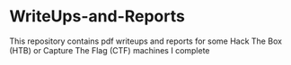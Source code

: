 # WriteUps-and-Reports
This repository contains pdf writeups and reports for some Hack The Box (HTB) or Capture The Flag (CTF) machines I complete
